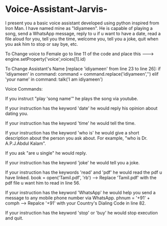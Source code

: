 # Voice-Assistant-Jarvis-
I present you a basic voice assistant developed using python inspired from Iron Man. I have named mine as "Idiyameen". He is capable of playing a song, send a WhatsApp message, reply to u if u want to have a date, read a file aloud for you, tell you the time, welcome you, tell you a joke, quit when you ask him to stop or say bye, etc.

To Change voice to Female go to line 11 of the code and place this --->  engine.setProperty('voice',voices[1].id)

To Change Assistant's Name [replace 'idiyameen' from line 23 to line 26]:
            if 'idiyameen' in command:
                command = command.replace('idiyameen','')
            elif 'your name' in command:
                talk('I am idiyameen')
                
Voice Commands:

If you instruct "play 'song name'" he plays the song via youtube.

If your instruction has the keyword 'date' he would reply his opinion about dating you.

If your instruction has the keyword 'time' he would tell the time.

If your instruction has the keyword 'who is' he would give a short description about the person you ask about. For example, "who is Dr. A.P.J.Abdul Kalam".

If you ask "are u single" he would reply.

If your instruction has the keyword 'joke' he would tell you a joke.

If your instruction has the keywords 'read' and 'pdf' he would read the pdf u have linked.
     book = open('Tamil.pdf', 'rb') --> Replace 'Tamil.pdf' with the pdf file u want him to read in line 56.

If your instruction has the keyword 'WhatsApp' he would help you send a message to any mobile phone number via WhatsApp.
     phnum = '+91' + comph --> Repalce '+91' with your Country's Dialing Code in line 82.

If your instruction has the keyword 'stop' or 'buy' he would stop execution and quit. 
     

